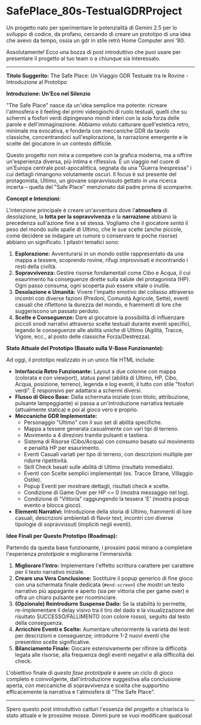 # SafePlace_80s-TestualGDRProject
Un progetto nato per sperimentare le potenzialità di Gemini 2.5 per lo sviluppo di codice, da profano, cercando di creare un prototipo di una idea che avevo da tempo, ossia un gdr in stile retrò Home Computer anni '80.

Assolutamente! Ecco una bozza di post introduttivo che puoi usare per presentare il progetto al tuo team o a chiunque sia interessato.

---

**Titolo Suggerito:** The Safe Place: Un Viaggio GDR Testuale tra le Rovine - Introduzione al Prototipo

**Introduzione: Un'Eco nel Silenzio**

"The Safe Place" nasce da un'idea semplice ma potente: ricreare l'atmosfera e il feeling dei primi videogiochi di ruolo testuali, quelli che su schermi a fosfori verdi dipingevano mondi interi con la sola forza delle parole e dell'immaginazione. Abbiamo voluto catturare quell'estetica retro, minimale ma evocativa, e fonderla con meccaniche GDR da tavolo classiche, concentrandoci sull'esplorazione, la narrazione emergente e le scelte del giocatore in un contesto difficile.

Questo progetto non mira a competere con la grafica moderna, ma a offrire un'esperienza diversa, più intima e riflessiva. È un viaggio nel cuore di un'Europa centrale post-apocalittica, segnata da una "Guerra Inespressa" i cui dettagli rimangono volutamente oscuri. Il focus è sul presente del protagonista, Ultimo, un giovane sopravvissuto gettato in una ricerca incerta – quella del "Safe Place" menzionato dal padre prima di scomparire.

**Concept e Intenzioni:**

L'intenzione principale è creare un'avventura dove l'**atmosfera** di desolazione, la **lotta per la sopravvivenza** e la **narrazione** abbiano la precedenza sull'azione fine a sé stessa. Vogliamo che il giocatore *senta* il peso del mondo sulle spalle di Ultimo, che le sue scelte (anche piccole, come decidere se indagare un rumore o conservare le poche risorse) abbiano un significato. I pilastri tematici sono:

1.  **Esplorazione:** Avventurarsi in un mondo ostile rappresentato da una mappa a tessere, scoprendo rovine, rifugi improvvisati e incontrando i resti della civiltà.
2.  **Sopravvivenza:** Gestire risorse fondamentali come Cibo e Acqua, il cui esaurimento ha conseguenze dirette sulla salute del protagonista (HP). Ogni passo consuma, ogni scoperta può essere vitale o inutile.
3.  **Desolazione e Umanità:** Vivere l'impatto emotivo del collasso attraverso incontri con diverse fazioni (Predoni, Comunità Agricole, Sette), eventi casuali che riflettono la durezza del mondo, e frammenti di lore che suggeriscono un passato perduto.
4.  **Scelte e Conseguenze:** Dare al giocatore la possibilità di influenzare piccoli snodi narrativi attraverso scelte testuali durante eventi specifici, legando le conseguenze alle abilità uniche di Ultimo (Agilità, Tracce, Vigore, ecc., al posto delle classiche Forza/Destrezza).

**Stato Attuale del Prototipo (Basato sulla V-Base Funzionante):**

Ad oggi, il prototipo realizzato in un unico file HTML include:

*   **Interfaccia Retro Funzionante:** Layout a due colonne con mappa (colorata e con viewport), status panel (abilità di Ultimo, HP, Cibo, Acqua, posizione, terreno), legenda e log eventi, il tutto con stile "fosfori verdi". È responsivo per adattarsi a schermi diversi.
*   **Flusso di Gioco Base:** Dalla schermata iniziale (con titolo, attribuzione, pulsante lampeggiante) si passa a un'introduzione narrativa testuale (attualmente statica) e poi al gioco vero e proprio.
*   **Meccaniche GDR Implementate:**
    *   Personaggio "Ultimo" con il suo set di abilità specifiche.
    *   Mappa a tessere generata casualmente con vari tipi di terreno.
    *   Movimento a 4 direzioni tramite pulsanti e tastiera.
    *   Sistema di Risorse (Cibo/Acqua) con consumo basato sul movimento e penalità HP per esaurimento.
    *   Eventi Casuali variati per tipo di terreno, con descrizioni multiple per ridurre ripetitività.
    *   Skill Check basati sulle abilità di Ultimo (risultato immediato).
    *   Eventi con Scelte semplici implementati (es. Tracce Strane, Villaggio Ostile).
    *   Popup Eventi per mostrare dettagli, risultati check e scelte.
    *   Condizione di Game Over per HP <= 0 (mostra messaggio nel log).
    *   Condizione di "Vittoria" raggiungendo la tessera 'E' (mostra popup evento e blocca gioco).
*   **Elementi Narrativi:** Introduzione della storia di Ultimo, frammenti di lore casuali, descrizioni ambientali di flavor text, incontri con diverse tipologie di sopravvissuti (impliciti negli eventi).

**Idee Finali per Questo Prototipo (Roadmap):**

Partendo da questa base funzionante, i prossimi passi mirano a completare l'esperienza *prototipale* e migliorarne l'immersività:

1.  **Migliorare l'Intro:** Implementare l'effetto scrittura carattere per carattere per il testo narrativo iniziale.
2.  **Creare una Vera Conclusione:** Sostituire il popup generico di fine gioco con una schermata finale dedicata (`#end-screen`) che mostri un testo narrativo più appagante e aperto (sia per vittoria che per game over) e offra un chiaro pulsante per ricominciare.
3.  **(Opzionale) Reintrodurre Suspense Dado:** Se la stabilità lo permette, re-implementare il delay visivo tra il tiro del dado e la visualizzazione del risultato SUCCESSO/FALLIMENTO (con colore rosso), seguito dal testo della conseguenza.
4.  **Arricchire Eventi e Scelte:** Aumentare ulteriormente la varietà dei testi per descrizioni e conseguenze; introdurre 1-2 nuovi eventi che presentino scelte significative.
5.  **Bilanciamento Finale:** Giocare estensivamente per rifinire la difficoltà legata alle risorse, alla frequenza degli eventi negativi e alla difficoltà dei check.

L'obiettivo finale di *questa fase prototipale* è avere un ciclo di gioco completo e coinvolgente, dall'introduzione suggestiva alla conclusione aperta, con meccaniche di sopravvivenza e scelta che supportino efficacemente la narrativa e l'atmosfera di "The Safe Place".

---

Spero questo post introduttivo catturi l'essenza del progetto e chiarisca lo stato attuale e le prossime mosse. Dimmi pure se vuoi modificare qualcosa!
